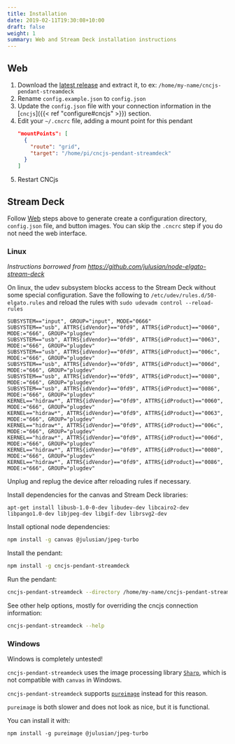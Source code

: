 ```yaml
---
title: Installation
date: 2019-02-11T19:30:08+10:00
draft: false
weight: 1
summary: Web and Stream Deck installation instructions
---
```


## Web

1. Download the [latest release](https://github.com/Billiam/cncjs-pendant-streamdeck/releases) and extract it, to ex: `/home/my-name/cncjs-pendant-streamdeck`
2. Rename `config.example.json` to `config.json`
3. Update the `config.json` file with your connection information in the [`cncjs`]({{< ref "configure#cncjs" >}}) section.
4. Edit your `~/.cncrc` file, adding a mount point for this pendant
    ```json
    "mountPoints": [
      {
        "route": "grid",
        "target": "/home/pi/cncjs-pendant-streamdeck"
      }
    ]
    ```
5. Restart CNCjs

## Stream Deck

Follow [Web](#web) steps above to generate create a configuration directory, `config.json` file, and button images.
You can skip the `.cncrc` step if you do not need the web interface.

### Linux

_Instructions borrowed from https://github.com/julusian/node-elgato-stream-deck_

On linux, the udev subsystem blocks access to the Stream Deck without some special configuration.
Save the following to `/etc/udev/rules.d/50-elgato.rules` and reload the rules with
`sudo udevadm control --reload-rules`

```
SUBSYSTEM=="input", GROUP="input", MODE="0666"
SUBSYSTEM=="usb", ATTRS{idVendor}=="0fd9", ATTRS{idProduct}=="0060", MODE:="666", GROUP="plugdev"
SUBSYSTEM=="usb", ATTRS{idVendor}=="0fd9", ATTRS{idProduct}=="0063", MODE:="666", GROUP="plugdev"
SUBSYSTEM=="usb", ATTRS{idVendor}=="0fd9", ATTRS{idProduct}=="006c", MODE:="666", GROUP="plugdev"
SUBSYSTEM=="usb", ATTRS{idVendor}=="0fd9", ATTRS{idProduct}=="006d", MODE:="666", GROUP="plugdev"
SUBSYSTEM=="usb", ATTRS{idVendor}=="0fd9", ATTRS{idProduct}=="0080", MODE:="666", GROUP="plugdev"
SUBSYSTEM=="usb", ATTRS{idVendor}=="0fd9", ATTRS{idProduct}=="0086", MODE:="666", GROUP="plugdev"
KERNEL=="hidraw*", ATTRS{idVendor}=="0fd9", ATTRS{idProduct}=="0060", MODE:="666", GROUP="plugdev"
KERNEL=="hidraw*", ATTRS{idVendor}=="0fd9", ATTRS{idProduct}=="0063", MODE:="666", GROUP="plugdev"
KERNEL=="hidraw*", ATTRS{idVendor}=="0fd9", ATTRS{idProduct}=="006c", MODE:="666", GROUP="plugdev"
KERNEL=="hidraw*", ATTRS{idVendor}=="0fd9", ATTRS{idProduct}=="006d", MODE:="666", GROUP="plugdev"
KERNEL=="hidraw*", ATTRS{idVendor}=="0fd9", ATTRS{idProduct}=="0080", MODE:="666", GROUP="plugdev"
KERNEL=="hidraw*", ATTRS{idVendor}=="0fd9", ATTRS{idProduct}=="0086", MODE:="666", GROUP="plugdev"
```

Unplug and replug the device after reloading rules if necessary.

Install dependencies for the canvas and Stream Deck libraries:

```
apt-get install libusb-1.0-0-dev libudev-dev libcairo2-dev libpango1.0-dev libjpeg-dev libgif-dev librsvg2-dev
```

Install optional node dependencies:

```sh
npm install -g canvas @julusian/jpeg-turbo
```

Install the pendant:

```sh
npm install -g cncjs-pendant-streamdeck
```

Run the pendant:

```sh
cncjs-pendant-streamdeck --directory /home/my-name/cncjs-pendant-streamdeck
```

See other help options, mostly for overriding the cncjs connection information:

```sh
cncjs-pendant-streamdeck --help
```

### Windows

Windows is completely untested!

`cncjs-pendant-streamdeck` uses the image processing library [`Sharp`](https://github.com/lovell/sharp), which is not
compatible with `canvas` in Windows.

`cncjs-pendant-streamdeck` supports [`pureimage`](https://github.com/joshmarinacci/node-pureimage) instead for this
reason.

`pureimage` is both slower and does not look as nice, but it is functional.

You can install it with:

```
npm install -g pureimage @julusian/jpeg-turbo
```
